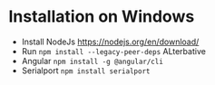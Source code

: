 # Installation on Windows
* Install NodeJs https://nodejs.org/en/download/ 
* Run `npm install --legacy-peer-deps`
ALterbative
* Angular `npm install -g @angular/cli`
* Serialport `npm install serialport`